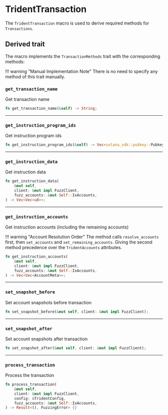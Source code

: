 # TridentTransaction

The `TridentTransaction` macro is used to derive required methods for `Transactions`.

## Derived trait

The macro implements the `TransactionMethods` trait with the corresponding methods:

!!! warning "Manual Implementation Note"
    There is no need to specify any method of this trait manually.


### `get_transaction_name`

Get transaction name

```rust
fn get_transaction_name(&self) -> String;
```

---

### `get_instruction_program_ids`

Get instruction program ids

```rust
fn get_instruction_program_ids(&self) -> Vec<solana_sdk::pubkey::Pubkey>;
```

---

### `get_instruction_data`

Get instruction data
```rust
fn get_instruction_data(
    &mut self,
    client: &mut impl FuzzClient,
    fuzz_accounts: &mut Self::IxAccounts,
) -> Vec<Vec<u8>>;
```

---

### `get_instruction_accounts`

Get instruction accounts (including the remaining accounts)


!!! warning "Account Resolution Order"
    The method calls `resolve_accounts` first, then `set_accounts` and `set_remaining_accounts`. Giving the second method precedence over the `TridentAccounts` attributes.

```rust
fn get_instruction_accounts(
    &mut self,
    client: &mut impl FuzzClient,
    fuzz_accounts: &mut Self::IxAccounts,
) -> Vec<Vec<AccountMeta>>;
```

---

### `set_snapshot_before`

Set account snapshots before transaction
```rust
fn set_snapshot_before(&mut self, client: &mut impl FuzzClient);
```

---

### `set_snapshot_after`

Set account snapshots after transaction
```rust
fn set_snapshot_after(&mut self, client: &mut impl FuzzClient);
```

---

### `process_transaction`

Process the transaction
```rust
fn process_transaction(
    &mut self,
    client: &mut impl FuzzClient,
    config: &TridentConfig,
    fuzz_accounts: &mut Self::IxAccounts,
) -> Result<(), FuzzingError> {}
```
